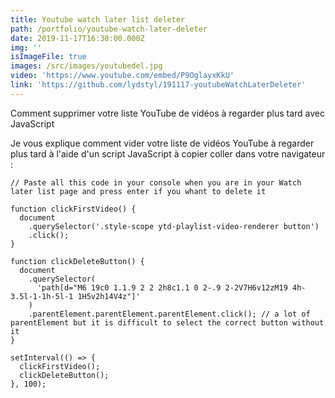 ```yaml
---
title: Youtube watch later list deleter
path: /portfolio/youtube-watch-later-deleter
date: 2019-11-17T16:30:00.000Z
img: ''
isImageFile: true
images: /src/images/youtubedel.jpg
video: 'https://www.youtube.com/embed/P9OglayxKkU'
link: 'https://github.com/lydstyl/191117-youtubeWatchLaterDeleter'
---
```

Comment supprimer votre liste YouTube de vidéos à regarder plus tard avec JavaScript

Je vous explique comment vider votre liste de vidéos YouTube à regarder plus tard à l'aide d'un script JavaScript à copier coller dans votre navigateur :

```
// Paste all this code in your console when you are in your Watch later list page and press enter if you whant to delete it

function clickFirstVideo() {
  document
    .querySelector('.style-scope ytd-playlist-video-renderer button')
    .click();
}

function clickDeleteButton() {
  document
    .querySelector(
      'path[d="M6 19c0 1.1.9 2 2 2h8c1.1 0 2-.9 2-2V7H6v12zM19 4h-3.5l-1-1h-5l-1 1H5v2h14V4z"]'
    )
    .parentElement.parentElement.parentElement.click(); // a lot of parentElement but it is difficult to select the correct button without it
}

setInterval(() => {
  clickFirstVideo();
  clickDeleteButton();
}, 100);
```
